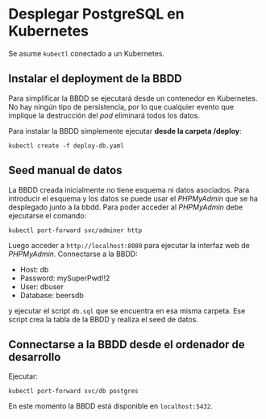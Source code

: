 # Desplegar PostgreSQL en Kubernetes

Se asume `kubectl` conectado a un Kubernetes.

## Instalar el deployment de la BBDD

Para simplificar la BBDD se ejecutará desde un contenedor en Kubernetes. No hay ningún tipo de persistencia, por lo que cualquier evento que implique la destrucción del _pod_ eliminará todos los datos.

Para instalar la BBDD simplemente ejecutar **desde la carpeta /deploy**:

```
kubectl create -f deploy-db.yaml
```

## Seed manual de datos

La BBDD creada inicialmente no tiene esquema ni datos asociados. Para introducir el esquema y los datos se puede usar el _PHPMyAdmin_ que se ha desplegado junto a la bbdd. Para poder acceder al _PHPMyAdmin_ debe ejecutarse el comando:

```
kubectl port-forward svc/adminer http 
```

Luego acceder a `http://localhost:8080` para ejecutar la interfaz web de _PHPMyAdmin_. Connectarse a la BBDD:

* Host: db
* Password: mySuperPwd!!2
* User: dbuser
* Database: beersdb

y ejecutar el script `db.sql` que se encuentra en esa misma carpeta. Ese script crea la tabla de la BBDD y realiza el seed de datos.

## Connectarse a la BBDD desde el ordenador de desarrollo

Ejecutar:

```
kubectl port-forward svc/db postgres
```

En este momento la BBDD está disponible en `localhost:5432`.


